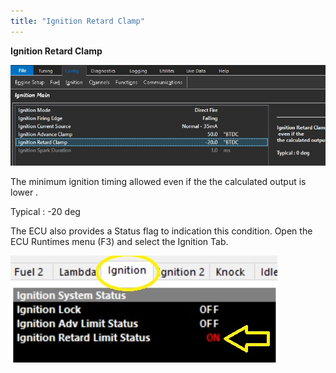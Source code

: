 ```yaml
---
title: "Ignition Retard Clamp"
---
```


**Ignition Retard Clamp**


![Image](</img/Ignition6.jpg>)


The minimum ignition timing allowed even if the the calculated output is lower .


Typical : -20 deg


The ECU also provides a Status flag to indication this condition. Open the ECU Runtimes menu (F3) and select the Ignition Tab.


![Image](</img/Untitled253.jpg>)






